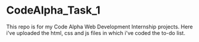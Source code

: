 # CodeAlpha_Task_1
This repo is for my Code Alpha Web Development Internship projects.
Here i've uploaded the html, css and js files in which i've coded the to-do list.
